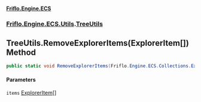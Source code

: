 #### [Friflo.Engine.ECS](index.md 'index')
### [Friflo.Engine.ECS.Utils](Friflo.Engine.ECS.Utils.md 'Friflo.Engine.ECS.Utils').[TreeUtils](TreeUtils.md 'Friflo.Engine.ECS.Utils.TreeUtils')

## TreeUtils.RemoveExplorerItems(ExplorerItem[]) Method

```csharp
public static void RemoveExplorerItems(Friflo.Engine.ECS.Collections.ExplorerItem[] items);
```
#### Parameters

<a name='Friflo.Engine.ECS.Utils.TreeUtils.RemoveExplorerItems(Friflo.Engine.ECS.Collections.ExplorerItem[]).items'></a>

`items` [ExplorerItem](ExplorerItem.md 'Friflo.Engine.ECS.Collections.ExplorerItem')[[]](https://docs.microsoft.com/en-us/dotnet/api/System.Array 'System.Array')